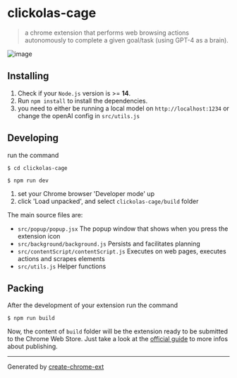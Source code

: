 # clickolas-cage

> a chrome extension that performs web browsing actions autonomously to complete a given goal/task (using GPT-4 as a brain).

![image](https://github.com/aj47/clickolas-cage/assets/8023513/3c358fb4-480d-4e6c-87d8-e0e7f709075d)

## Installing

1. Check if your `Node.js` version is >= **14**.
2. Run `npm install` to install the dependencies.
3. you need to either be running a local model on `http://localhost:1234` or change the openAI config in `src/utils.js`

## Developing

run the command

```shell
$ cd clickolas-cage

$ npm run dev
```

1. set your Chrome browser 'Developer mode' up
2. click 'Load unpacked', and select `clickolas-cage/build` folder

The main source files are:
- `src/popup/popup.jsx` The popup window that shows when you press the extension icon
- `src/background/background.js` Persists and facilitates planning
- `src/contentScript/contentScript.js` Executes on web pages, executes actions and scrapes elements
- `src/utils.js` Helper functions



## Packing

After the development of your extension run the command

```shell
$ npm run build
```

Now, the content of `build` folder will be the extension ready to be submitted to the Chrome Web Store. Just take a look at the [official guide](https://developer.chrome.com/webstore/publish) to more infos about publishing.

---

Generated by [create-chrome-ext](https://github.com/guocaoyi/create-chrome-ext)
